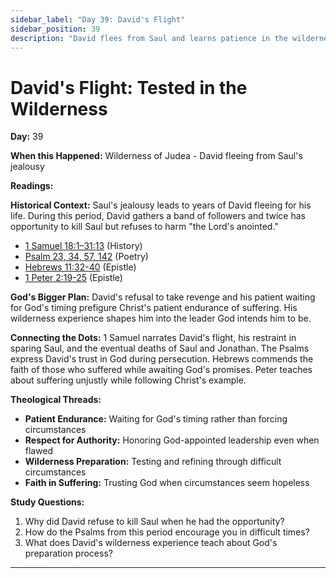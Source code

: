 ```yaml
---
sidebar_label: "Day 39: David's Flight"
sidebar_position: 39
description: "David flees from Saul and learns patience in the wilderness"
---
```


# David's Flight: Tested in the Wilderness

**Day:** 39

**When this Happened:** Wilderness of Judea - David fleeing from Saul's jealousy

**Readings:**

**Historical Context:** Saul's jealousy leads to years of David fleeing for his life. During this period, David gathers a band of followers and twice has opportunity to kill Saul but refuses to harm "the Lord's anointed."
 - [1 Samuel 18:1–31:13](https://www.biblegateway.com/passage/?search=1+Samuel+18%3A1-31%3A13) (History)
 - [Psalm 23, 34, 57, 142](https://www.biblegateway.com/passage/?search=Psalm+23%2C+34%2C+57%2C+142) (Poetry)
 - [Hebrews 11:32-40](https://www.biblegateway.com/passage/?search=Hebrews+11%3A32-40) (Epistle)
 - [1 Peter 2:19-25](https://www.biblegateway.com/passage/?search=1+Peter+2%3A19-25) (Epistle)

**God's Bigger Plan:** David's refusal to take revenge and his patient waiting for God's timing prefigure Christ's patient endurance of suffering. His wilderness experience shapes him into the leader God intends him to be.

**Connecting the Dots:** 1 Samuel narrates David's flight, his restraint in sparing Saul, and the eventual deaths of Saul and Jonathan. The Psalms express David's trust in God during persecution. Hebrews commends the faith of those who suffered while awaiting God's promises. Peter teaches about suffering unjustly while following Christ's example.

****Theological Threads:****
- **Patient Endurance:** Waiting for God's timing rather than forcing circumstances
- **Respect for Authority:** Honoring God-appointed leadership even when flawed
- **Wilderness Preparation:** Testing and refining through difficult circumstances
- **Faith in Suffering:** Trusting God when circumstances seem hopeless

**Study Questions:**
1. Why did David refuse to kill Saul when he had the opportunity?
2. How do the Psalms from this period encourage you in difficult times?
3. What does David's wilderness experience teach about God's preparation process?

---